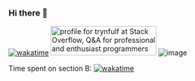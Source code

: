 ### Hi there 👋


[![wakatime](https://wakatime.com/badge/user/8eec35f3-fd84-49c8-835b-b417c4509a9a.svg)](https://wakatime.com/@8eec35f3-fd84-49c8-835b-b417c4509a9a)
<a href="https://stackoverflow.com/users/14906598/trynfulf"><img src="https://stackoverflow.com/users/flair/14906598.png" width="208" height="58" alt="profile for trynfulf at Stack Overflow, Q&amp;A for professional and enthusiast programmers" title="profile for trynfulf at Stack Overflow, Q&amp;A for professional and enthusiast programmers"></a>
![image](https://projecteuler.net/profile/skirtyman1.png)

Time spent on section B: [![wakatime](https://wakatime.com/badge/user/8eec35f3-fd84-49c8-835b-b417c4509a9a/project/018cda39-e356-4a1a-ae5a-078999dfe1d8.svg)](https://wakatime.com/badge/user/8eec35f3-fd84-49c8-835b-b417c4509a9a/project/018cda39-e356-4a1a-ae5a-078999dfe1d8)
<!--

**trynfulf/trynfulf** is a ✨ _special_ ✨ repository because its `README.md` (this file) appears on your GitHub profile.

Here are some ideas to get you started:

- 🔭 I’m currently working on ...
- 🌱 I’m currently learning ...
- 👯 I’m looking to collaborate on ...
- 🤔 I’m looking for help with ...
- 💬 Ask me about ...
- 📫 How to reach me: ...
- 😄 Pronouns: ...
- ⚡ Fun fact: ...
-->
